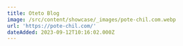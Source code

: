 ```yaml
---
title: Oteto Blog
image: /src/content/showcase/_images/pote-chil.com.webp
url: 'https://pote-chil.com/'
dateAdded: 2023-09-12T10:16:02.000Z
---
```


